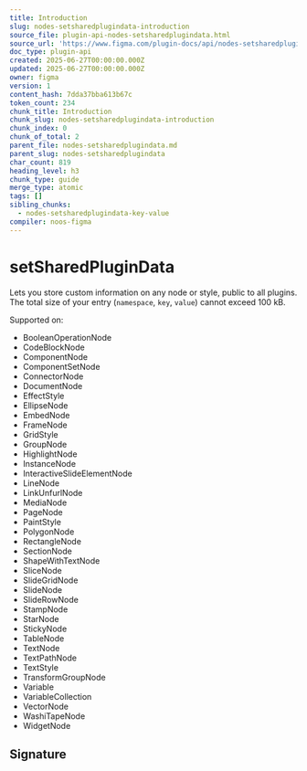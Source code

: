 ```yaml
---
title: Introduction
slug: nodes-setsharedplugindata-introduction
source_file: plugin-api-nodes-setsharedplugindata.html
source_url: 'https://www.figma.com/plugin-docs/api/nodes-setsharedplugindata/'
doc_type: plugin-api
created: 2025-06-27T00:00:00.000Z
updated: 2025-06-27T00:00:00.000Z
owner: figma
version: 1
content_hash: 7dda37bba613b67c
token_count: 234
chunk_title: Introduction
chunk_slug: nodes-setsharedplugindata-introduction
chunk_index: 0
chunk_of_total: 2
parent_file: nodes-setsharedplugindata.md
parent_slug: nodes-setsharedplugindata
char_count: 819
heading_level: h3
chunk_type: guide
merge_type: atomic
tags: []
sibling_chunks:
  - nodes-setsharedplugindata-key-value
compiler: noos-figma
---
```


# setSharedPluginData

Lets you store custom information on any node or style, public to all plugins. The total size of your entry (`namespace`, `key`, `value`) cannot exceed 100 kB.

 Supported on:

- BooleanOperationNode
- CodeBlockNode
- ComponentNode
- ComponentSetNode
- ConnectorNode
- DocumentNode
- EffectStyle
- EllipseNode
- EmbedNode
- FrameNode
- GridStyle
- GroupNode
- HighlightNode
- InstanceNode
- InteractiveSlideElementNode
- LineNode
- LinkUnfurlNode
- MediaNode
- PageNode
- PaintStyle
- PolygonNode
- RectangleNode
- SectionNode
- ShapeWithTextNode
- SliceNode
- SlideGridNode
- SlideNode
- SlideRowNode
- StampNode
- StarNode
- StickyNode
- TableNode
- TextNode
- TextPathNode
- TextStyle
- TransformGroupNode
- Variable
- VariableCollection
- VectorNode
- WashiTapeNode
- WidgetNode

## Signature
